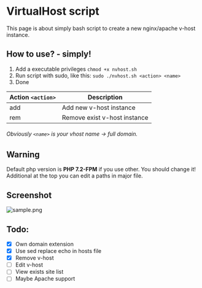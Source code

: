 # VirtualHost script
This page is about simply bash script to create a new nginx/apache v-host instance.<br>

## How to use? - simply!
1. Add a executable privileges `chmod +x nvhost.sh`
2. Run script with sudo, like this:
`sudo ./nvhost.sh <action> <name>`
3. Done

|Action `<action>`|Description|
|-|-|
|add|Add new v-host instance|
|rem|Remove exist v-host instance|

###### Obviously `<name>` is your vhost name -> full domain. ######

## Warning
Default php version is **PHP 7.2-FPM** if you use other. You should change it!<br>
Additional at the top you can edit a paths in major file.

## Screenshot
![sample.png](https://github.com/r0v/Nginx-vHost/blob/master/sample.png)

## Todo:
- [X] Own domain extension
- [X] Use sed replace echo in hosts file
- [X] Remove v-host
- [ ] Edit v-host
- [ ] View exists site list
- [ ] Maybe Apache support
